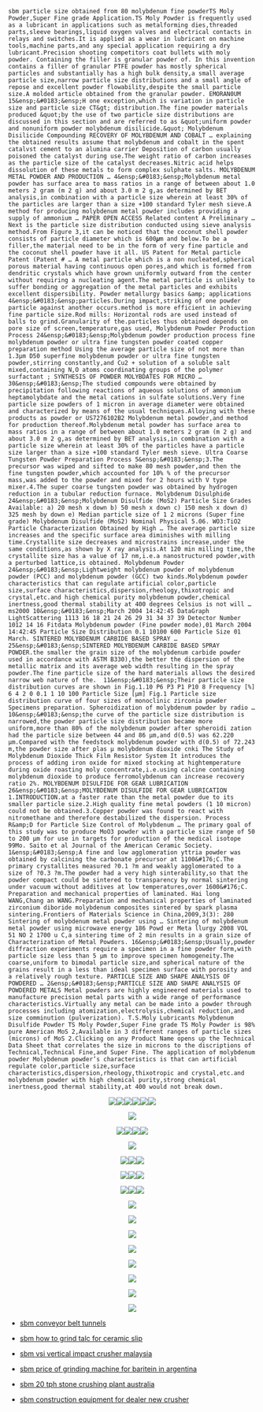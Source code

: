 
```
sbm particle size obtained from 80 molybdenum fine powderTS Moly Powder,Super Fine grade Application.TS Moly Powder is frequently used as a lubricant in applications such as metalforming dies,threaded parts,sleeve bearings,liquid oxygen valves and electrical contacts in relays and switches.It is applied as a wear in lubricant on machine tools,machine parts,and any special application requiring a dry lubricant.Precision shooting competitors coat bullets with moly powder. Containing the filler is granular powder of. In this invention contains a filler of granular PTFE powder has mostly spherical particles and substantially has a high bulk density,a small average particle size,narrow particle size distributions and a small angle of repose and excellent powder flowability,despite the small particle size.A molded article obtained from the granular powder. EMORAN0UM 15&ensp;&#0183;&ensp;H one exception,which is variation in particle size and particle size CT&gt; distribution.The fine powder materials produced &quot;by the use of two particle size distributions are discussed in this section and are referred to as &quot;uniform powder and nonuniform powder molybdenum disilicide.&quot; Molybdenum Disilicide Compounding RECOVERY OF MOLYBDENUM AND COBALT … explaining the obtained results assume that molybdenum and cobalt in the spent catalvst cement to an alumina carrier Deposition of carbon usually poisoned the catalyst during use.The weight ratio of carbon increases as the particle size of the catalyst decreases.Nitric acid helps dissolution of these metals to form complex sulphate salts. MOLYBDENUM METAL POWDER AND PRODUCTION … 4&ensp;&#0183;&ensp;Molybdenum metal powder has surface area to mass ratios in a range of between about 1.0 meters 2 gram (m 2 g) and about 3.0 m 2 g,as determined by BET analysis,in combination with a particle size wherein at least 30% of the particles are larger than a size +100 standard Tyler mesh sieve.A method for producing molybdenum metal powder includes providing a supply of ammonium … PAPER OPEN ACCESS Related content A Preliminary … Next is the particle size distribution conducted using sieve analysis method.From Figure 3,it can be noticed that the coconut shell powder consists of particle diameter which is 600𝝁m and below.To be a filler,the material need to be in the form of very fine particle and the coconut shell powder have it all. US Patent for Metal particle Patent (Patent # … A metal particle which is a non nucleated,spherical porous material having continuous open pores,and which is formed from dendritic crystals which have grown uniformly outward from the center without requiring a nucleating agent.The metal particle is unlikely to suffer bonding or aggregation of the metal particles and exhibits excellent dispersibility. Powder metallurgy basics &amp; applications 4&ensp;&#0183;&ensp;particles.During impact,striking of one powder particle against another occurs.method is more efficient in achieving fine particle size.Rod mills: Horizontal rods are used instead of balls to grind.Granularity of the.particles thus obtained depends on pore size of screen,temperature,gas used, Molybdenum Powder Production Process 24&ensp;&#0183;&ensp;Molybdenum powder production process fine molybdenum powder or ultra fine tungsten powder coated copper preparation method Using the average particle size of not more than 1.3μm D50 superfine molybdenum powder or ultra fine tungsten powder,stirring constantly,and Cu2 + solution of a soluble salt mixed,containing N,O atoms coordinating groups of the polymer surfactant ; SYNTHESIS OF POWDER MOLYBDATES FOR MICRO … 30&ensp;&#0183;&ensp;The studied compounds were obtained by precipitation following reactions of aqueous solutions of ammonium heptamolybdate and the metal cations in sulfate solutions.Very fine particle size powders of 1 micron in average diameter were obtained and characterized by means of the usual techniques.Alloying with these products as powder or US7276102B2 Molybdenum metal powder,and method for production thereof.Molybdenum metal powder has surface area to mass ratios in a range of between about 1.0 meters 2 gram (m 2 g) and about 3.0 m 2 g,as determined by BET analysis,in combination with a particle size wherein at least 30% of the particles have a particle size larger than a size +100 standard Tyler mesh sieve. Ultra Coarse Tungsten Powder Preparation Process 5&ensp;&#0183;&ensp;3.The precursor was wiped and sifted to make 80 mesh powder,and then the fine tungsten powder,which accounted for 10% % of the precursor mass,was added to the powder and mixed for 2 hours with V type mixer.4.The super coarse tungsten powder was obtained by hydrogen reduction in a tubular reduction furnace. Molybdenum Disulphide 24&ensp;&#0183;&ensp;Molybdenum Disulfide (MoS2) Particle Size Grades Available: a) 20 mesh x down b) 50 mesh x down c) 150 mesh x down d) 325 mesh by down e) Median particle size of 1 2 microns (Super fine grade) Molybdenum Disulfide (MoS2) Nominal Physical 5.06. WO3:TiO2 Particle Characterization Obtained by High … The average particle size increases and the specific surface area diminishes with milling time.Crystallite size decreases and microstrains increase,under the same conditions,as shown by X ray analysis.At 120 min milling time,the crystallite size has a value of 17 nm,i.e.a nanostructured powder,with a perturbed lattice,is obtained. Molybdenum Powder 24&ensp;&#0183;&ensp;Lightweight molybdenum powder of molybdenum powder (PCC) and molybdenum powder (GCC) two kinds.Molybdenum powder characteristics that can regulate artificial color,particle size,surface characteristics,dispersion,rheology,thixotropic and crystal,etc.and high chemical purity molybdenum powder,chemical inertness,good thermal stability at 400 degrees Celsius is not will … ms2000 10&ensp;&#0183;&ensp;March 2004 14:42:45 DataGraph LightScattering 1113 16 18 21 24 26 29 31 34 37 39 Detector Number 1012 14 16 Fitdata Molybdenum powder (Fine powder mode),01 March 2004 14:42:45 Particle Size Distribution 0.1 10100 600 Particle Size 01 March. SINTERED MOLYBDENUM CARBIDE BASED SPRAY … 25&ensp;&#0183;&ensp;SINTERED MOLYBDENUM CARBIDE BASED SPRAY POWDER.the smaller the grain size of the molybdenum carbide powder used in accordance with ASTM B330),the better the dispersion of the metallic matrix and its average web width resulting in the spray powder.The fine particle size of the hard materials allows the desired narrow web nature of the.  11&ensp;&#0183;&ensp;Their particle size distribution curves are shown in Fig.1.10 P6 P3 P1 P10 8 Frequency [%] 6 4 2 0 0.1 1 10 100 Particle Size [μm] Fig.1 Particle size distribution curve of four sizes of monoclinic zirconia powder Specimens preparation. Spheroidization of molybdenum powder by radio … 10&ensp;&#0183;&ensp;the curve of the particle size distribution is narrowed,the powder particle size distribution became more uniform,more than 80% of the molybdenum powder after spheroidi zation had the particle size between 44 and 86 μm,and d(0.5) was 62.220 μm.Compared with the feedstock molybdenum powder with d(0.5) of 72.243 m,the powder size after plas μ molybdenum dioxide cnki The Study of Molybdenum Dioxide Thick Film Resistor System It introduces the process of adding iron oxide for mixed stocking at hightemperature during oxide roasting moly concentrate,i.e.using calcine containing molybdenum dioxide to produce ferromolybdenum can increase recovery ratio 2%. MOLYBDENUM DISULFIDE FOR GEAR LUBRICATION 26&ensp;&#0183;&ensp;MOLYBDENUM DISULFIDE FOR GEAR LUBRICATION 1.INTRODUCTION.at a faster rate than the metal powder due to its smaller particle size.2.High quality fine metal powders (1 10 micron) could not be obtained.3.Copper powder was found to react with nitromethane and therefore destabilized the dispersion. Process R&amp;D for Particle Size Control of Molybdenum … The primary goal of this study was to produce MoO3 powder with a particle size range of 50 to 200 μm for use in targets for production of the medical isotope 99Mo. Saito et al Journal of the American Ceramic Society. 1&ensp;&#0183;&ensp;A fine and low agglomeration yttria powder was obtained by calcining the carbonate precursor at 1100&#176;C.The primary crystallites measured ?0.1 ?m and weakly agglomerated to a size of ?0.3 ?m.The powder had a very high sinterability,so that the powder compact could be sintered to transparency by normal sintering under vacuum without additives at low temperatures,over 1600&#176;C. Preparation and mechanical properties of laminated. Hai long WANG,Chang an WANG.Preparation and mechanical properties of laminated zirconium diboride molybdenum composites sintered by spark plasma sintering.Frontiers of Materials Science in China,2009,3(3): 280 Sintering of molybdenum metal powder using … Sintering of molybdenum metal powder using microwave energy 186 Powd er Meta llurgy 2008 VOL 51 NO 2 1700 u C,a sintering time of 2 min results in a grain size of Characterization of Metal Powders. 16&ensp;&#0183;&ensp;Usually,powder diffraction experiments require a specimen in a fine powder form,with particle size less than 5 μm to improve specimen homogeneity.The coarse,uniform to bimodal particle size,and spherical nature of the grains result in a less than ideal specimen surface with porosity and a relatively rough texture. PARTICLE SIZE AND SHAPE ANALYSIS OF POWDERED … 2&ensp;&#0183;&ensp;PARTICLE SIZE AND SHAPE ANALYSIS OF POWDERED METALS Metal powders are highly engineered materials used to manufacture precision metal parts with a wide range of performance characteristics.Virtually any metal can be made into a powder through processes including atomization,electrolysis,chemical reduction,and size comminution (pulverization). T.S.Moly Lubricants Molybdenum Disulfide Powder TS Moly Powder,Super Fine grade TS Moly Powder is 98% pure American MoS 2,Available in 3 different ranges of particle sizes (microns) of MoS 2.Clicking on any Product Name opens up the Technical Data Sheet that correlates the size in microns to the discriptions of Technical,Technical Fine,and Super Fine. The application of molybdenum powder Molybdenum powder’s characteristics is that can artificial regulate color,particle size,surface characteristics,dispersion,rheology,thixotropic and crystal,etc.and molybdenum powder with high chemical purity,strong chemical inertness,good thermal stability,at 400 would not break down. 
```

<div align="center">
  
<a rel="nofollow" href="https://m.shibang-china.com?f=github&k=sbm+particle+size+obtained+from+80+molybdenum+fine+powder"><img src="https://static.shibang-china.com/en/l.png"></a><img src="https://static.shibang-china.com/en/hw.png"><a rel="nofollow" href="https://m.shibang-china.com/product/?f=github&k=sbm+particle+size+obtained+from+80+molybdenum+fine+powder"><img src="https://static.shibang-china.com/en/p.png"></a><a rel="nofollow" href="https://m.shibang-china.com/cases/?f=github&k=sbm+particle+size+obtained+from+80+molybdenum+fine+powder"><img src="https://static.shibang-china.com/en/c.png"></a><a rel="nofollow" href="https://m.shibang-china.com/news/?f=github&k=sbm+particle+size+obtained+from+80+molybdenum+fine+powder"><img src="https://static.shibang-china.com/en/n.png"></a><a rel="nofollow" href="https://m.shibang-china.com?f=github&k=sbm+particle+size+obtained+from+80+molybdenum+fine+powder"><img src="https://static.shibang-china.com/en/m.png"></a>

<a rel="nofollow" href="https://m.shibang-china.com/product/?f=github&k=sbm+particle+size+obtained+from+80+molybdenum+fine+powder"><img src="https://static.shibang-china.com/en/b.jpg"></a>
  
<a rel="nofollow" href="https://m.shibang-china.com/solution-aggregate.html?f=github&k=sbm+particle+size+obtained+from+80+molybdenum+fine+powder"><img src="https://static.shibang-china.com/en/a.jpg"></a><a rel="nofollow" href="https://m.shibang-china.com/solution-mine.html?f=github&k=sbm+particle+size+obtained+from+80+molybdenum+fine+powder"><img src="https://static.shibang-china.com/en/m.jpg"></a><a rel="nofollow" href="https://m.shibang-china.com/solution-mill.html?f=github&k=sbm+particle+size+obtained+from+80+molybdenum+fine+powder"><img src="https://static.shibang-china.com/en/g.jpg"></a><a rel="nofollow" href="https://m.shibang-china.com/solution-epc.html?f=github&k=sbm+particle+size+obtained+from+80+molybdenum+fine+powder"><img src="https://static.shibang-china.com/en/e.jpg"></a>

<a rel="nofollow" href="https://m.shibang-china.com/product/?f=github&k=sbm+particle+size+obtained+from+80+molybdenum+fine+powder"><img src="https://static.shibang-china.com/en/a-p.png"></a>

<a rel="nofollow" href="https://m.shibang-china.com/product/crusher/c6x.html?f=github&k=sbm+particle+size+obtained+from+80+molybdenum+fine+powder"><img src="https://static.shibang-china.com/en/j.jpg"></a><a rel="nofollow" href="https://m.shibang-china.com/product/crusher/ci5x.html?f=github&k=sbm+particle+size+obtained+from+80+molybdenum+fine+powder"><img src="https://static.shibang-china.com/en/i.jpg"></a><a rel="nofollow" href="https://m.shibang-china.com/product/crusher/hst.html?f=github&k=sbm+particle+size+obtained+from+80+molybdenum+fine+powder"><img src="https://static.shibang-china.com/en/c.jpg"></a>

<a rel="nofollow" href="https://m.shibang-china.com/product/mill/mtw.html?f=github&k=sbm+particle+size+obtained+from+80+molybdenum+fine+powder"><img src="https://static.shibang-china.com/en/mtw.jpg"></a><a rel="nofollow" href="https://m.shibang-china.com/product/mill/scm.html?f=github&k=sbm+particle+size+obtained+from+80+molybdenum+fine+powder"><img src="https://static.shibang-china.com/en/scm.jpg"></a><a rel="nofollow" href="https://m.shibang-china.com/product/mill/lm.html?f=github&k=sbm+particle+size+obtained+from+80+molybdenum+fine+powder"><img src="https://static.shibang-china.com/en/lm.jpg"></a>

<a rel="nofollow" href="https://m.shibang-china.com/product/sand/vsi6x.html?f=github&k=sbm+particle+size+obtained+from+80+molybdenum+fine+powder"><img src="https://static.shibang-china.com/en/6x.jpg"></a><a rel="nofollow" href="https://m.shibang-china.com/product/sand/vu.html?f=github&k=sbm+particle+size+obtained+from+80+molybdenum+fine+powder"><img src="https://static.shibang-china.com/en/vu.jpg"></a><a rel="nofollow" href="https://m.shibang-china.com/product/mobile/klun.html?f=github&k=sbm+particle+size+obtained+from+80+molybdenum+fine+powder"><img src="https://static.shibang-china.com/en/k.jpg"></a>

<a rel="nofollow" href="https://m.shibang-china.com/cases/?f=github&k=sbm+particle+size+obtained+from+80+molybdenum+fine+powder"><img src="https://static.shibang-china.com/en/case.png"></a>

<a rel="nofollow" href="https://m.shibang-china.com/cases/aggregate/202.html?f=github&k=sbm+particle+size+obtained+from+80+molybdenum+fine+powder"><img src="https://static.shibang-china.com/en/c-1.jpg"></a>

<a rel="nofollow" href="https://m.shibang-china.com/cases/aggregate/203.html?f=github&k=sbm+particle+size+obtained+from+80+molybdenum+fine+powder"><img src="https://static.shibang-china.com/en/c-2.jpg"></a>

<a rel="nofollow" href="https://m.shibang-china.com/cases/mill/123.html?f=github&k=sbm+particle+size+obtained+from+80+molybdenum+fine+powder"><img src="https://static.shibang-china.com/en/c-3.jpg"></a>

<a rel="nofollow" href="https://m.shibang-china.com/contact_us.html?f=github&k=sbm+particle+size+obtained+from+80+molybdenum+fine+powder"><img src="https://static.shibang-china.com/en/contact.png"></a>

<a rel="nofollow" href="https://swt.shibang-china.com/?f=github&k=sbm+particle+size+obtained+from+80+molybdenum+fine+powder"><img src="https://static.shibang-china.com/en/chat.png"></a>

<a rel="nofollow" href="https://whatsapp.shibangsoft.com/WhatsApp.php?f=github&k=sbm+particle+size+obtained+from+80+molybdenum+fine+powder"><img src="https://static.shibang-china.com/en/whatsapp.png"></a>

<a rel="nofollow" href="https://m.shibang-china.com/?f=github&k=sbm+particle+size+obtained+from+80+molybdenum+fine+powder"><img src="https://static.shibang-china.com/en/website.png"></a>

</div>


* [sbm conveyor belt tunnels](sbm%20conveyor%20belt%20tunnels.md)

* [sbm how to grind talc for ceramic slip](sbm%20how%20to%20grind%20talc%20for%20ceramic%20slip.md)

* [sbm vsi vertical impact crusher malaysia](sbm%20vsi%20vertical%20impact%20crusher%20malaysia.md)

* [sbm price of grinding machine for baritein in argentina](sbm%20price%20of%20grinding%20machine%20for%20baritein%20in%20argentina.md)

* [sbm 20 tph stone crushing plant australia](sbm%2020%20tph%20stone%20crushing%20plant%20australia.md)

* [sbm construction equipment for dealer new crusher](sbm%20construction%20equipment%20for%20dealer%20new%20crusher.md)